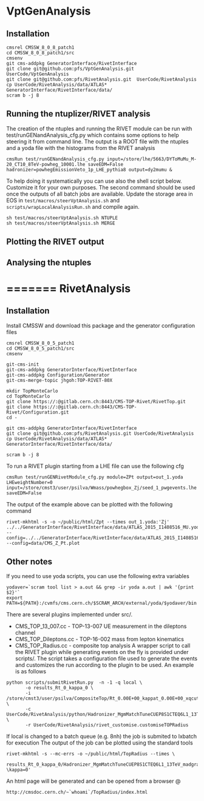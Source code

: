 # VptGenAnalysis

## Installation

```
cmsrel CMSSW_8_0_8_patch1
cd CMSSW_8_0_8_patch1/src
cmsenv
git cms-addpkg GeneratorInterface/RivetInterface
git clone git@github.com:pfs/VptGenAnalysis.git UserCode/VptGenAnalysis
git clone git@github.com:pfs/RivetAnalysis.git  UserCode/RivetAnalysis
cp UserCode/RivetAnalysis/data/ATLAS* GeneratorInterface/RivetInterface/data/
scram b -j 8
```

## Running the ntuplizer/RIVET analysis

The creation of the ntuples and running the RIVET module can be run with test/runGENandAnalysis_cfg.py which contains some options to help steering it from command line. The output is a ROOT file with the ntuples and a yoda file with the histograms from the RIVET analysis

```
cmsRun test/runGENandAnalysis_cfg.py input=/store/lhe/5663/DYToMuMu_M-20_CT10_8TeV-powheg_10001.lhe saveEDM=False hadronizer=powhegEmissionVeto_1p_LHE_pythia8 output=dy2mumu &
```

To help doing it systematically you can use also the shell script below. Customize it for your own purposes. The second command should be used once the outputs of all batch jobs are available.
Update the storage area in EOS in `test/macros/steerVptAnalysis.sh` and `scripts/wrapLocalAnalysisRun.sh` and compile again.

```
sh test/macros/steerVptAnalysis.sh NTUPLE
sh test/macros/steerVptAnalysis.sh MERGE
```

## Plotting the RIVET output

## Analysing the ntuples
=======
RivetAnalysis
=============

## Installation

Install CMSSW and download this package and the generator configuration files
```
cmsrel CMSSW_8_0_5_patch1
cd CMSSW_8_0_5_patch1/src
cmsenv

git-cms-init
git-cms-addpkg GeneratorInterface/RivetInterface
git-cms-addpkg Configuration/Generator
git-cms-merge-topic jhgoh:TOP-RIVET-80X

mkdir TopMonteCarlo
cd TopMonteCarlo
git clone https://:@gitlab.cern.ch:8443/CMS-TOP-Rivet/RivetTop.git
git clone https://:@gitlab.cern.ch:8443/CMS-TOP-Rivet/Configuration.git
cd -

git cms-addpkg GeneratorInterface/RivetInterface 
git clone git@github.com:pfs/RivetAnalysis.git UserCode/RivetAnalysis
cp UserCode/RivetAnalysis/data/ATLAS* GeneratorInterface/RivetInterface/data/

scram b -j 8
```
To run a RIVET plugin starting from a LHE file can use the following cfg
```
cmsRun test/runGENRivetModule_cfg.py module=ZPt output=out_1.yoda LHEweightNumber=0 input=/store/cmst3/user/psilva/Wmass/powhegbox_Zj/seed_1_pwgevents.lhe saveEDM=False
```
The output of the example above can be plotted with the following command
```
rivet-mkhtml -s -o ~/public/html/Zpt --times out_1.yoda:'Zj' ../../GeneratorInterface/RivetInterface/data/ATLAS_2015_I1408516_MU.yoda:'data' --config=../../GeneratorInterface/RivetInterface/data/ATLAS_2015_I1408516_MU.plot --config=data/CMS_Z_Pt.plot
```

## Other notes

If you need to use yoda scripts, you can use the following extra variables
```
yodaver=`scram tool list > a.out && grep -ir yoda a.out | awk '{print $2}'`
export PATH=${PATH}:/cvmfs/cms.cern.ch/$SCRAM_ARCH/external/yoda/$yodaver/bin
```
There are several plugins implemented under src/. 
   * CMS_TOP_13_007.cc - TOP-13-007 UE measurement in the dileptons channel  
   * CMS_TOP_Dileptons.cc - TOP-16-002 mass from lepton kinematics
   * CMS_TOP_Radius.cc - composite top analysis
A wrapper script to call the RIVET plugin while generating events on the fly is provided 
under scripts/. The script takes a configuration file used to generate the events and 
customizes the run according to the plugin to be used.
An example is as follows
```
python scripts/submitRivetRun.py  -n -1 -q local \
       -o results_Rt_0_kappa_0 \
       -i /store/cmst3/user/psilva/CompositeTop/Rt_0.00E+00_kappat_0.00E+00_xqcut_20.0_njetmax_1_qcut_30.0.root \
       -c UserCode/RivetAnalysis/python/Hadronizer_MgmMatchTuneCUEP8S1CTEQ6L1_13TeV_madgraph_pythia8_Tauola_cff \
       -r UserCode/RivetAnalysis/rivet_customise.customiseTOPRadius
```
If local is changed to a batch queue (e.g. 8nh) the job is submited to lxbatch for execution
The output of the job can be plotted using the standard tools

```
rivet-mkhtml -s --mc-errs -o ~/public/html/TopRadius --times \
	     results_Rt_0_kappa_0/Hadronizer_MgmMatchTuneCUEP8S1CTEQ6L1_13TeV_madgraph_pythia8_Tauola_cff/out_1.yoda:'R_{t}=0 \kappa=0'
```
An html page will be generated and can be opened from a browser @
```
http://cmsdoc.cern.ch/~`whoami`/TopRadius/index.html
```
